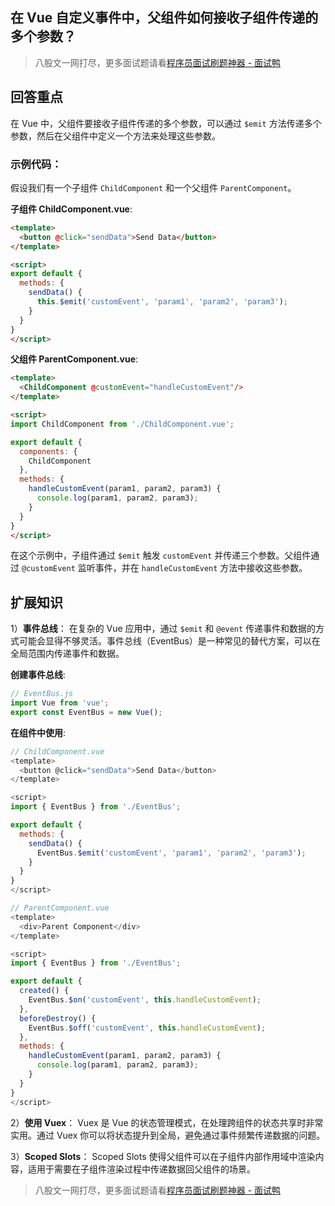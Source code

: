 ## 在 Vue 自定义事件中，父组件如何接收子组件传递的多个参数？
> 八股文一网打尽，更多面试题请看[程序员面试刷题神器 - 面试鸭](https://www.mianshiya.com/)

## 回答重点
在 Vue 中，父组件要接收子组件传递的多个参数，可以通过 `$emit` 方法传递多个参数，然后在父组件中定义一个方法来处理这些参数。

### 示例代码：
假设我们有一个子组件 `ChildComponent` 和一个父组件 `ParentComponent`。

**子组件 ChildComponent.vue**:
```html
<template>
  <button @click="sendData">Send Data</button>
</template>

<script>
export default {
  methods: {
    sendData() {
      this.$emit('customEvent', 'param1', 'param2', 'param3');
    }
  }
}
</script>
```

**父组件 ParentComponent.vue**:
```html
<template>
  <ChildComponent @customEvent="handleCustomEvent"/>
</template>

<script>
import ChildComponent from './ChildComponent.vue';

export default {
  components: {
    ChildComponent
  },
  methods: {
    handleCustomEvent(param1, param2, param3) {
      console.log(param1, param2, param3);
    }
  }
}
</script>
```

在这个示例中，子组件通过 `$emit` 触发 `customEvent` 并传递三个参数。父组件通过 `@customEvent` 监听事件，并在 `handleCustomEvent` 方法中接收这些参数。

## 扩展知识

1）**事件总线**：
   在复杂的 Vue 应用中，通过 `$emit` 和 `@event` 传递事件和数据的方式可能会显得不够灵活。事件总线（EventBus）是一种常见的替代方案，可以在全局范围内传递事件和数据。

**创建事件总线**:
```javascript
// EventBus.js
import Vue from 'vue';
export const EventBus = new Vue();
```

**在组件中使用**:
```javascript
// ChildComponent.vue
<template>
  <button @click="sendData">Send Data</button>
</template>

<script>
import { EventBus } from './EventBus';

export default {
  methods: {
    sendData() {
      EventBus.$emit('customEvent', 'param1', 'param2', 'param3');
    }
  }
}
</script>
```

```javascript
// ParentComponent.vue
<template>
  <div>Parent Component</div>
</template>

<script>
import { EventBus } from './EventBus';

export default {
  created() {
    EventBus.$on('customEvent', this.handleCustomEvent);
  },
  beforeDestroy() {
    EventBus.$off('customEvent', this.handleCustomEvent);
  },
  methods: {
    handleCustomEvent(param1, param2, param3) {
      console.log(param1, param2, param3);
    }
  }
}
</script>
```

2）**使用 Vuex**：
   Vuex 是 Vue 的状态管理模式，在处理跨组件的状态共享时非常实用。通过 Vuex 你可以将状态提升到全局，避免通过事件频繁传递数据的问题。

3）**Scoped Slots**：
   Scoped Slots 使得父组件可以在子组件内部作用域中渲染内容，适用于需要在子组件渲染过程中传递数据回父组件的场景。



> 八股文一网打尽，更多面试题请看[程序员面试刷题神器 - 面试鸭](https://www.mianshiya.com/)